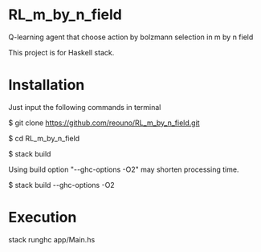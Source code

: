 # RL_m_by_n_field
Q-learning agent that choose action by bolzmann selection in m by n field

This project is for Haskell stack.
 
 
Installation
============

Just input the following commands in terminal

$ git clone https://github.com/reouno/RL_m_by_n_field.git

$ cd RL_m_by_n_field

$ stack build

Using build option "--ghc-options -O2" may shorten processing time.

$ stack build --ghc-options -O2

Execution
=========

stack runghc app/Main.hs
